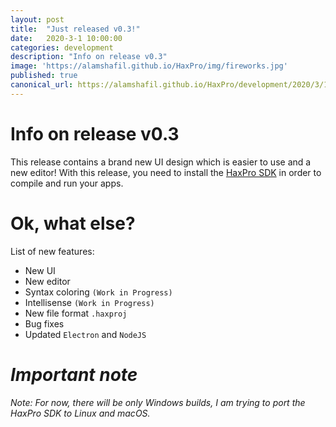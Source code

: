 ```yaml
---
layout: post
title:  "Just released v0.3!"
date:   2020-3-1 10:00:00
categories: development
description: "Info on release v0.3"
image: 'https://alamshafil.github.io/HaxPro/img/fireworks.jpg'
published: true
canonical_url: https://alamshafil.github.io/HaxPro/development/2020/3/1/release-03.html
---
```


# Info on release v0.3
This release contains a brand new UI design which is easier to use and a new editor! With this release, you need to install the [HaxPro SDK](https://github.com/alamshafil/haxpro-cli/releases) in order to compile and run your apps.

# Ok, what else?
List of new features:
* New UI
* New editor
* Syntax coloring `(Work in Progress)`
* Intellisense `(Work in Progress)`
* New file format `.haxproj`
* Bug fixes
* Updated `Electron` and `NodeJS`

# *Important note*
*Note: For now, there will be only Windows builds, I am trying to port the HaxPro SDK to Linux and macOS.*